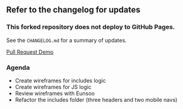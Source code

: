 ## Refer to the changelog for updates
### This forked repository does not deploy to GitHub Pages.

See the `CHANGELOG.md` for a summary of updates.

[Pull Request Demo](https://github.com/Kevin-Jjang/Pink-Currents/pull/1)

### Agenda
- Create wireframes for includes logic
- Create wireframes for JS logic
- Review wireframes with Eunsoo
- Refactor the includes folder (three headers and two mobile navs)